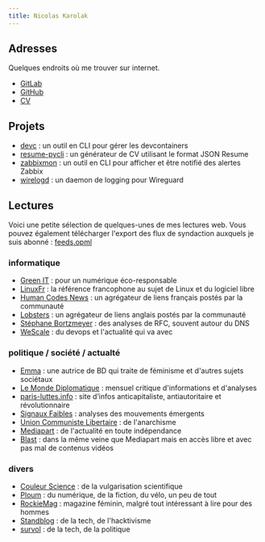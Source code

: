 ```yaml
---
title: Nicolas Karolak
---
```


## Adresses

Quelques endroits où me trouver sur internet.

* [GitLab](https://gitlab.com/nicolas-karolak)
* [GitHub](https://github.com/nikaro)
* [CV](https://cv.karolak.fr)

## Projets

* [devc](https://github.com/nikaro/devc/) : un outil en CLI pour gérer les devcontainers
* [resume-pycli](https://github.com/nikaro/resume-pycli/) : un générateur de CV utilisant le format JSON Resume
* [zabbixmon](https://github.com/nikaro/zabbixmon/) : un outil en CLI pour afficher et être notifié des alertes Zabbix
* [wirelogd](https://github.com/nikaro/wirelogd/) : un daemon de logging pour Wireguard

## Lectures

Voici une petite sélection de quelques-unes de mes lectures web.
Vous pouvez également télécharger l'export des flux de syndaction auxquels je suis abonné : [feeds.opml](/feeds.opml)

### informatique

* [Green IT](https://www.greenit.fr/) : pour un numérique éco-responsable
* [LinuxFr](https://linuxfr.org/) : la référence francophone au sujet de Linux et du logiciel libre
* [Human Codes News](https://news.humancoders.com/) : un agrégateur de liens français postés par la communauté
* [Lobsters](https://lobste.rs/) : un agrégateur de liens anglais postés par la communauté
* [Stéphane Bortzmeyer](https://www.bortzmeyer.org/) : des analyses de RFC, souvent autour du DNS
* [WeScale](https://blog.wescale.fr/) : du devops et l'actualité qui va avec

### politique / société / actualté

* [Emma](https://emmaclit.com/) : une autrice de BD qui traite de féminisme et d'autres sujets sociétaux
* [Le Monde Diplomatique](https://www.monde-diplomatique.fr/) : mensuel critique d'informations et d'analyses
* [paris-luttes.info](https://paris-luttes.info/) : site d’infos anticapitaliste, antiautoritaire et révolutionnaire
* [Signaux Faibles](https://signauxfaibles.co/) : analyses des mouvements émergents
* [Union Communiste Libertaire](https://www.unioncommunistelibertaire.org/) : de l'anarchisme
* [Mediapart](https://www.mediapart.fr/) : de l'actualité en toute indépendance
* [Blast](https://www.blast-info.fr/) : dans la même veine que Mediapart mais en accès libre et avec pas mal de contenus vidéos

### divers

* [Couleur Science](https://couleur-science.eu/) : de la vulgarisation scientifique
* [Ploum](https://ploum.net/) : du numérique, de la fiction, du vélo, un peu de tout
* [RockieMag](https://www.rockiemag.com/) : magazine féminin, malgré tout intéressant à lire pour des hommes
* [Standblog](http://standblog.org/blog/) : de la tech, de l'hacktivisme
* [survol](https://n.survol.fr/) : de la tech, de la politique
